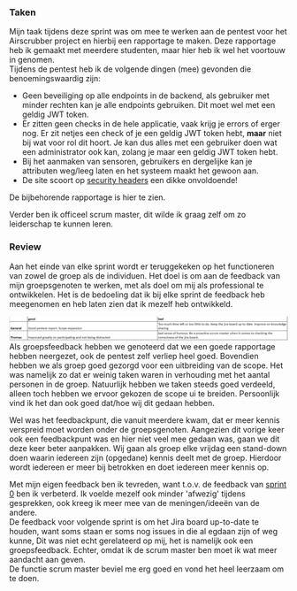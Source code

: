### Taken
Mijn taak tijdens deze sprint was om mee te werken aan de pentest voor het Airscrubber project en hierbij een rapportage te maken. Deze rapportage 
heb ik gemaakt met meerdere studenten, maar hier heb ik wel het voortouw in genomen.
<br /> Tijdens de pentest heb ik de volgende dingen (mee) gevonden die benoemingswaardig zijn:
- Geen beveiliging op alle endpoints in de backend, als gebruiker met minder rechten kan je alle endpoints gebruiken. Dit moet wel met een geldig JWT token.
- Er zitten geen checks in de hele applicatie, vaak krijg je errors of erger nog. Er zit netjes een check of je een geldig JWT token hebt, **maar** niet bij wat voor
rol dit hoort. Je kan dus alles met een gebruiker doen wat een administrator ook kan, zolang je maar een geldig JWT token hebt.
- Bij het aanmaken van sensoren, gebruikers en dergelijke kan je attributen weg/leeg laten en het systeem maakt het gewoon aan.
- De site scoort op [security headers](https://securityheaders.com/) een dikke onvoldoende!

De bijbehorende rapportage is <a class="downloadlink" onClick="passwd('../files/Airscrubber-Report.docx','Rapportage Airscrubber')">hier</a> te zien.

Verder ben ik officeel scrum master, dit wilde ik graag zelf om zo leiderschap te kunnen leren. <br />

### Review
Aan het einde van elke sprint wordt er teruggekeken op het functioneren van zowel de groep als de individuen. Het doel is om aan de feedback van mijn groepsgenoten te werken, 
met als doel om mij als professional te ontwikkelen. Het is de bedoeling dat ik bij elke sprint de feedback heb meegenomen en heb laten zien dat ik mezelf heb ontwikkeld.

<img src="../images/project/peerreview2.PNG" alt="Review" class="phish_img" style="align:left;">
Als groepsfeedback hebben we genoteerd dat we een goede rapportage hebben neergezet, ook de pentest zelf verliep heel goed.
Bovendien hebben we als groep goed gezorgd voor een uitbreiding van de scope. Het was namelijk zo dat er weinig taken waren in verhouding
met het aantal personen in de groep. Natuurlijk hebben we taken steeds goed verdeeld, alleen toch hebben we ervoor gekozen de scope ui te breiden. Persoonlijk
vind ik het dan ook goed dat/hoe wij dit gedaan hebben. <br />

Wel was het feedbackpunt, die vanuit meerdere kwam, dat er meer kennis verspreid moet worden onder de groepsgenoten. Aangezien dit vorige keer ook een feedbackpunt was
en hier niet veel mee gedaan was, gaan we dit deze keer beter aanpakken. Wij gaan als groep elke vrijdag een stand-down doen waarin iedereen zijn (opgedane) kennis deelt met de groep.
Hierdoor wordt iedereen er meer bij betrokken en doet iedereen meer kennis op.


Met mijn eigen feedback ben ik tevreden, want t.o.v. de feedback van [sprint 0](/project/sprint_0) ben ik verbeterd. Ik voelde mezelf ook minder
'afwezig' tijdens gesprekken, ook kreeg ik meer mee van de meningen/ideeën van de andere. <br />
De feedback voor volgende sprint is om het Jira board up-to-date te houden, want soms staan er soms nog issues in die al egdaan zijn of weg kunne,
Dit was niet echt gerelateerd op mij, het is namelijk ook een groepsfeedback. Echter, omdat ik de scrum master ben moet ik wat meer aandacht aan geven.
<br />
De functie scrum master beviel me erg goed en vond het heel leerzaam om te doen.


